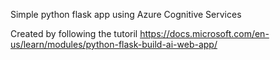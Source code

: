 Simple python flask app using Azure Cognitive Services

Created by following the tutoril https://docs.microsoft.com/en-us/learn/modules/python-flask-build-ai-web-app/